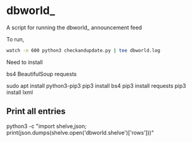 # dbworld_
A script for running the dbworld_ announcement feed

To run,

```bash
watch -n 600 python3 checkandupdate.py | tee dbworld.log
```

Need to install

bs4 BeautifulSoup
requests

sudo apt install python3-pip3
pip3 install bs4
pip3 install requests
pip3 install lxml

## Print all entries

python3 -c "import shelve,json; print(json.dumps(shelve.open('dbworld.shelve')['rows']))"
